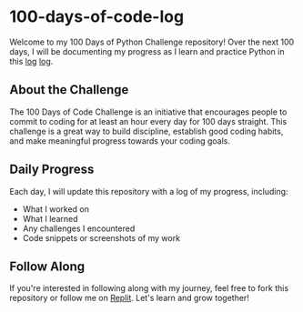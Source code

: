 # 100-days-of-code-log
Welcome to my 100 Days of Python Challenge repository! Over the next 100 days, I will be documenting my progress as I learn and practice Python in this [log]((https://github.com/jsumbo/100-days-of-code-log/blob/main/log.md)) [log](https://github.com/jsumbo/100-days-of-code-log/blob/main/log.md).

## About the Challenge
The 100 Days of Code Challenge is an initiative that encourages people to commit to coding for at least an hour every day for 100 days straight. This challenge is a great way to build discipline, establish good coding habits, and make meaningful progress towards your coding goals.

## Daily Progress
Each day, I will update this repository with a log of my progress, including:

- What I worked on
- What I learned
- Any challenges I encountered
- Code snippets or screenshots of my work

## Follow Along
If you're interested in following along with my journey, feel free to fork this repository or follow me on [Replit](https://replit.com/@ultraflourine). Let's learn and grow together!
